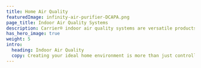 ```yaml
---
title: Home Air Quality
featuredImage: infinity-air-purifier-DCAPA.png
page_title: Indoor Air Quality Systems
description: Carrier® indoor air quality systems are versatile products giving you cleaner air and taking your comfort to the next level.
has_hero_image: true
weight: 5
intro:
  heading: Indoor Air Quality
  copy: Creating your ideal home environment is more than just controlling the temperature. It's also managing humidity and ventilation, which can dramatically impact your comfort and create a space for whoever you share it with. Your home’s air should be filtered and cleaned with limited volatile organic compounds (VOCs) and pollutants that can affect allergies. Carrier home air quality products give you next-level comfort, so you can breathe cleaner air.
---
```

